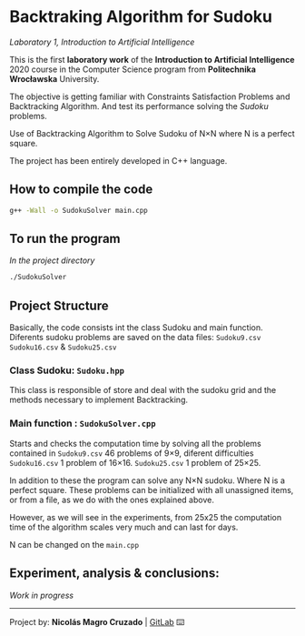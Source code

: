 <!-- THIS FILE IS ON MARKDOWN FORMAT. PLEASE READ IT ON GITLAB REPO: "https://gitlab.com/Nico_Chico/backtraking-algorithm-for-sudoku"
YOU CAN ALSO USE A PROPER .MD VISOR TO READ IT OR CONVERT TO PDF -->

# Backtraking Algorithm for Sudoku

*Laboratory 1, Introduction to Artificial Intelligence*

This is the first **laboratory work** of the **Introduction to Artificial Intelligence** 2020 course in the Computer Science program from **Politechnika Wrocławska** University.

The objective is getting familiar with Constraints Satisfaction Problems and Backtracking Algorithm. And test its performance solving the *Sudoku* problems. 

Use of Backtracking Algorithm to Solve Sudoku of N×N where N is a perfect square.

The project has been entirely developed in C++ language.

## How to compile the code

```bash
g++ -Wall -o SudokuSolver main.cpp
```

## To run the program
*In the project directory*
```bash
./SudokuSolver
```
## Project Structure
Basically, the code consists int the class Sudoku and main function.
Diferents sudoku problems are saved on the data files: `Sudoku9.csv` `Sudoku16.csv` & `Sudoku25.csv` 

### Class Sudoku:   `Sudoku.hpp`
This class is responsible of store and deal with the sudoku grid and the methods necessary to implement Backtracking.

### Main function :       `SudokuSolver.cpp`
Starts and checks the computation time by solving all the problems contained in
`Sudoku9.csv`	46 problems of 9×9, diferent difficulties
`Sudoku16.csv` 	1 problem of 16×16.
`Sudoku25.csv` 	1 problem of 25×25.

In addition to these the program can solve any N×N sudoku. Where N is a perfect square.
These problems can be initialized with all unassigned items, or from a file, as we do with the ones explained above.

However, as we will see in the experiments, from 25x25 the computation time of the algorithm scales very much and can last for days.

N can be changed on the `main.cpp`

## Experiment, analysis & conclusions:
*Work in progress*

---
 Project by: **Nicolás Magro Cruzado** | [GitLab](https://gitlab.com/Nico_Chico) ⌨️
